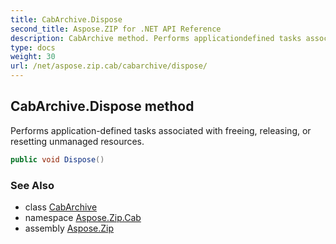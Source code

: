 ```yaml
---
title: CabArchive.Dispose
second_title: Aspose.ZIP for .NET API Reference
description: CabArchive method. Performs applicationdefined tasks associated with freeing releasing or resetting unmanaged resources
type: docs
weight: 30
url: /net/aspose.zip.cab/cabarchive/dispose/
---
```

## CabArchive.Dispose method

Performs application-defined tasks associated with freeing, releasing, or resetting unmanaged resources.

```csharp
public void Dispose()
```

### See Also

* class [CabArchive](../)
* namespace [Aspose.Zip.Cab](../../cabarchive/)
* assembly [Aspose.Zip](../../../)


